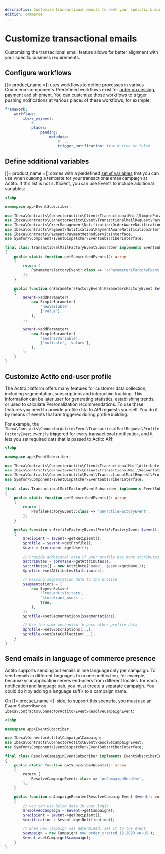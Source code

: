 ```yaml
---
description: Customize transactional emails to meet your specific business requirements.
edition: commerce
---
```


# Customize transactional emails

Customizing the transactional email feature allows for better alignment with your specific business requirements.

## Configure workflows

[[= product_name =]] uses workflows to define processes in various Commerce components.
Predefined workflows exist for [order processing](../order_management/configure_order_management.md#default-order-processing-configuration), [payment](../payment/configure_payment.md#default-payment-workflow-configuration) and [shipment](../shipping_management/configure_shipment.md#default-shipment-workflow-configuration).
You can customize those workflows to trigger pushing notifications at various places of these workflows, for example:

``` yaml
framework:
    workflows:
        ibexa_payment:
            # ...
            places:
                pending:
                    metadata:
                        # ...
                        trigger_notification: true # true or false
```

## Define additional variables

[[= product_name =]] comes with a predefined [set of variables](email_notification_parameters.md) that you can use when building a template for your transactional email campaign at Actito.
If this list is not sufficient, you can use Events to include additional variables:

```php
<?php

namespace App\EventSubscriber;
  
use Ibexa\Contracts\ConnectorActito\Client\TransactionalMail\SimpleParameter;
use Ibexa\Contracts\ConnectorActito\Event\TransactionalMailRequest\ParametersFactoryEvent;
use Ibexa\Contracts\OrderManagement\Notification\OrderAwareNotificationInterface;
use Ibexa\Contracts\Payment\Notification\PaymentAwareNotificationInterface;
use Ibexa\Contracts\Payment\PaymentMethodServiceInterface;
use Symfony\Component\EventDispatcher\EventSubscriberInterface;

final class TransactionalMailFactoryEventSubscriber implements EventSubscriberInterface
{
    public static function getSubscribedEvents(): array
    {
        return [
            ParametersFactoryEvent::class => 'onParametersFactoryEvent',
        ];
    }

    public function onParametersFactoryEvent(ParametersFactoryEvent $event): void
    {
        $event->addParameter(
            new SimpleParameter(
                'newVariable',
                ['value'],
            ),
        );

        $event->addParameter(
            new SimpleParameter(
                'anotherVariable',
                ['multiple', 'values'],
            ),
        );
    }
}
```

## Customize Actito end-user profile

The Actito platform offers many features for customer data collection, including segmentation, subscriptions and interaction tracking.
This information can be later user for generating statistics, establishing trends, or used to calculate Personalization recommendations.
To use these features you need to provide profile data to API requests yourself.
You do it by means of events that are triggered during profile building.

For example, the `Ibexa\Contracts\ConnectorActito\Event\TransactionalMailRequest\ProfileFactoryEvent` event is triggered for every transactional notification, and it lets you set required data that is passed to Actito API:

```php
<?php
  
namespace App\EventSubscriber;

use Ibexa\Contracts\ConnectorActito\Client\TransactionalMail\Attribute;
use Ibexa\Contracts\ConnectorActito\Client\TransactionalMail\Segmentation;
use Ibexa\Contracts\ConnectorActito\Event\TransactionalMailRequest\ProfileFactoryEvent;
use Symfony\Component\EventDispatcher\EventSubscriberInterface;
  
final class TransactionalMailFactoryEventSubscriber implements EventSubscriberInterface
{
    public static function getSubscribedEvents(): array
    {
        return [
            ProfileFactoryEvent::class => 'onProfileFactoryEvent',
        ];
    }

    public function onProfileFactoryEvent(ProfileFactoryEvent $event): void
    {
        $recipient = $event->getRecipient();
        $profile = $event->getProfile();
      	$user = $recipient->getUser();
				
      	// Provide additional data if your profile has more attributes:
        $attributes = $profile->getAttributes();
        $attributes[] = new Attribute('name', $user->getName());
        $profile->setAttributes($attributes);

        // Passing segmentation data to the profile
        $segmentations = [
            new Segmentation(
                'Frequent visitors',
                'storefront_users',
                true,
            ),
        ];
        $profile->setSegmentations($segmentations);

        // Use the same mechanism to pass other profile data
        $profile->setSubscriptions(...);
        $profile->setDataCollection(...);
    }
}
```

## Send emails in language of commerce presence

Actito supports sending out emails in one language only per campaign.
To send emails in different languages from one notification, for example, because your application serves end-users from different locales, for each notification and language pair, you must create a separate campaign.
You could do it by adding a language suffix to a campaign name.

On [[= product_name =]] side, to support this scenario, you must use an Event Subscriber on `Ibexa\Contracts\ConnectorActito\Event\ResolveCampaignEvent`:

```php
<?php

namespace App\EventSubscriber;

use Ibexa\ConnectorActito\Campaign\Campaign;
use Ibexa\Contracts\ConnectorActito\Event\ResolveCampaignEvent;
use Symfony\Component\EventDispatcher\EventSubscriberInterface;

final class ResolveCampaginEventSubscriber implements EventSubscriberInterface
{
    public static function getSubscribedEvents(): array
    {
        return [
            ResolveCampaignEvent::class => 'onCampaignResolve',
        ];
    }

    public function onCampaignResolve(ResolveCampaignEvent $event): void
    {
        // you can use below data in your logic
        $resolvedCampaign = $event->getCampaign();
        $recipient = $event->getRecipient();
        $notification = $event->getNotification();

        // when new campaign was determined, set it to the event
        $campaign = new Campaign('new_order_created_12-2023_en-US');
        $event->setCampaign($campaign);
    }
}
```